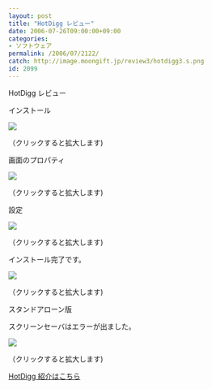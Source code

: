 ```yaml
---
layout: post
title: "HotDigg レビュー"
date: 2006-07-26T09:00:00+09:00
categories:
- ソフトウェア
permalink: /2006/07/2122/
catch: http://image.moongift.jp/review3/hotdigg3.s.png
id: 2099
---
```

HotDigg レビュー  
<!--more-->

インストール

  

[![](http://image.moongift.jp/review3/hotdigg1.s.png)](http://image.moongift.jp/review3/hotdigg1.png)  
  
（クリックすると拡大します)

  

画面のプロパティ

  

[![](http://image.moongift.jp/review3/hotdigg2.s.png)](http://image.moongift.jp/review3/hotdigg2.png)  
  
（クリックすると拡大します)

  

設定

  

[![](http://image.moongift.jp/review3/hotdigg3.s.png)](http://image.moongift.jp/review3/hotdigg3.png)  
  
（クリックすると拡大します)

  

インストール完了です。

  

[![](http://image.moongift.jp/review3/hotdigg4.s.png)](http://image.moongift.jp/review3/hotdigg4.png)  
  
（クリックすると拡大します)

  

スタンドアローン版

  

スクリーンセーバはエラーが出ました。

  

[![](http://image.moongift.jp/review3/hotdigg5.s.png)](http://image.moongift.jp/review3/hotdigg5.png)  
  
（クリックすると拡大します)

  

[HotDigg 紹介はこちら](http://oss.moongift.jp/intro/i-2121.html)

